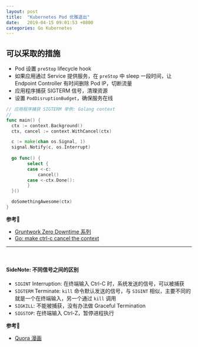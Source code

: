```yaml
---
layout: post
title:  "Kubernetes Pod 优雅退出"
date:   2019-04-15 09:01:53 +0800
categories: Go Kubernetes
---
```


## 可以采取的措施
* Pod 设置 `preStop` lifecycle hook
* 如果应用通过 Service 提供服务，在 `preStop` 中 sleep 一段时间，让 Endpoint Controller 有时间删除 Pod IP，切断流量
* 应用程序捕获 SIGTERM 信号，清理资源
* 设置 `PodDisruptionBudget`，确保服务在线


```go
// 应用程序捕获 SIGTERM 举例: Golang context
//
func main() {
  ctx := context.Background()
  ctx, cancel := context.WithCancel(ctx)

  c := make(chan os.Signal, 1)
  signal.Notify(c, os.Interrupt)
  
  go func() {
		select {
		case <-c:
			cancel()
		case <-ctx.Done():
		}
  }()

  doSomethingAwesome(ctx)
}
```

**参考🔗**
* [Gruntwork Zero Downtime 系列](https://blog.gruntwork.io/zero-downtime-server-updates-for-your-kubernetes-cluster-902009df5b33)
* [Go: make ctrl-c cancel the context](https://medium.com/@matryer/make-ctrl-c-cancel-the-context-context-bd006a8ad6ff)

---
<br/>

#### SideNote: 不同信号之间的区别
* `SIGINT` Interruption: 在终端输入 Ctrl-C 时，系统发送的信号，可以被捕获
* `SIGTERM` Terminate: `kill` 命令默认发送的信号，与 `SIGINT` 相似，主要不同的就是一个在终端输入，另一个通过 `kill` 调用
* `SIGKILL`: 不能被捕获，没有办法做 Graceful Termination
* `SIGSTOP`: 在终端输入 Ctrl-Z，暂停进程执行

**参考🔗**
* [Quora 漫画](https://www.quora.com/What-is-the-difference-between-the-SIGINT-and-SIGTERM-signals-in-Linux-What%E2%80%99s-the-difference-between-the-SIGKILL-and-SIGSTOP-signals)